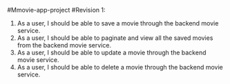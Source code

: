 #Mmovie-app-project
#Revision 1:

1. As a user, I should be able to save a movie through the backend movie service.
2. As a user, I should be able to paginate and view all the saved movies from the backend movie service.
3. As a user, I should be able to update a movie through the backend movie service.
4. As a user, I should be able to delete a movie through the backend movie service.